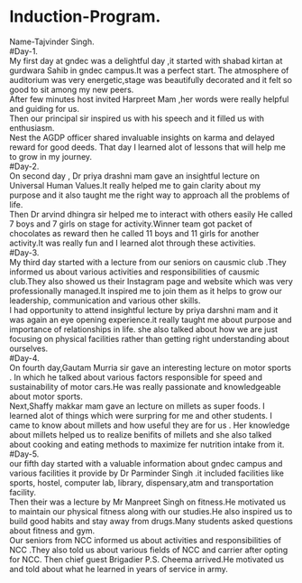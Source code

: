 # Induction-Program.  
Name-Tajvinder Singh.  
#Day-1.   
My first day at gndec was a delightful day ,it started with shabad kirtan at gurdwara Sahib in gndec campus.It was a perfect start.
The atmosphere of auditorium was very energetic,stage was beautifully decorated and it felt so good to sit among my new peers.  
After few minutes host invited Harpreet Mam ,her words were really helpful and guiding for us.  
Then our principal sir inspired us with his speech and it filled us with enthusiasm.  
Nest the AGDP officer shared invaluable insights on karma and delayed reward for good deeds.
That day I learned alot of lessons that will help me to grow in my journey.    
#Day-2.    
On second day , Dr priya drashni mam gave an insightful lecture on Universal Human Values.It really helped me to gain clarity about my purpose and it also taught me the right way to approach all the problems of life.    
Then Dr arvind dhingra sir helped me to interact with others easily 
He called 7 boys and 7 girls on stage for activity.Winner team got packet of chocolates as reward then he called 11 boys and 11 girls for another activity.It was really fun and I learned alot through these activities.  
#Day-3.    
My third day started with a lecture from our seniors on causmic club .They informed us about various activities and responsibilities of causmic club.They also showed us their Instagram page and website which was very professionally managed.It inspired me to join them as it helps to grow our leadership, communication and various other skills.  
I had opportunity to attend insightful lecture by priya darshni
mam and it was again an eye opening experience.it really taught me about purpose and importance of relationships in life. she also talked about how we are just focusing on physical facilities rather than getting right understanding about ourselves.  
#Day-4.  
On fourth day,Gautam Murria sir gave an interesting lecture on motor sports . In which he talked about various factors responsible for speed and sustainability of motor cars.He was really passionate and knowledgeable about motor sports.    
Next,Shaffy makkar mam gave an lecture on millets as super foods.
I learned alot of things which were surpring for me and other students.
I came to know about millets and how useful they are for us . Her knowledge about millets helped us to realize benifits of millets and she also talked about cooking and eating methods to maximize fer nutrition intake from it.  
#Day-5.    
our fifth day started with a valuable information about gndec campus and various facilities it provide by Dr  Parminder Singh .it included facilities like sports, hostel, computer lab, library, dispensary,atm and transportation facility.   
Then their was a lecture by Mr Manpreet Singh on fitness.He motivated us to maintain our physical fitness along with our studies.He also inspired us to build good habits and stay away from drugs.Many students asked questions about fitness and gym.    
Our seniors from NCC informed us about activities and responsibilities of NCC .They also told us about various fields of NCC and carrier after opting for NCC.  Then chief guest Brigadier P.S. Cheema arrived.He motivated us and told about what he learned in years of service in army.




